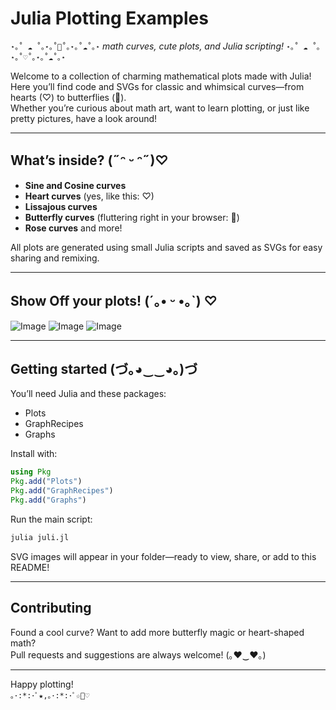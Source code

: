 # Julia Plotting Examples

`⋆｡˚ ☁︎ ˚｡⋆｡˚🦋˚｡⋆｡˚☁︎˚｡⋆`
*math curves, cute plots, and Julia scripting!*
`⋆｡˚ ☁︎ ˚｡⋆｡˚♡˚｡⋆｡˚☁︎˚｡⋆`

Welcome to a collection of charming mathematical plots made with Julia!  
Here you’ll find code and SVGs for classic and whimsical curves—from hearts (♡) to butterflies (🦋).  
Whether you’re curious about math art, want to learn plotting, or just like pretty pictures, have a look around!

---

## What’s inside? (˶ᵔ ᵕ ᵔ˶)♡

- **Sine and Cosine curves**
- **Heart curves** (yes, like this: ♡)
- **Lissajous curves**
- **Butterfly curves** (fluttering right in your browser: 🦋)
- **Rose curves** and more!

All plots are generated using small Julia scripts and saved as SVGs for easy sharing and remixing.

---

## Show Off your plots! (´｡• ᵕ •｡`) ♡
![Image](https://github.com/user-attachments/assets/f57931b5-b2a8-4679-bf3e-854d5dd1c312)
![Image](https://github.com/user-attachments/assets/66501a29-8dc7-4918-b591-abf1bd97e465)
![Image](https://github.com/user-attachments/assets/38ac99cd-a852-49de-8cf9-3c8c8db2c36e)



---

## Getting started (づ｡◕‿‿◕｡)づ

You’ll need Julia and these packages:
- Plots
- GraphRecipes
- Graphs

Install with:

```julia
using Pkg
Pkg.add("Plots")
Pkg.add("GraphRecipes")
Pkg.add("Graphs")
```

Run the main script:

```bash
julia juli.jl
```

SVG images will appear in your folder—ready to view, share, or add to this README!

---

## Contributing

Found a cool curve? Want to add more butterfly magic or heart-shaped math?  
Pull requests and suggestions are always welcome! (｡♥‿♥｡)

---

Happy plotting!  
`｡･:*:･ﾟ★,｡･:*:･ﾟ☆🦋♡`
